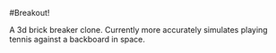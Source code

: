 #Breakout!

A 3d brick breaker clone.
Currently more accurately simulates playing tennis against a backboard in space.
